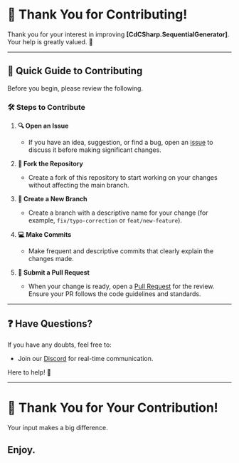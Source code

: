 # 🎉 Thank You for Contributing!

Thank you for your interest in improving **[CdCSharp.SequentialGenerator]**. Your help is greatly valued. 🙌

---

## 📖 Quick Guide to Contributing

Before you begin, please review the following.

### 🛠️ Steps to Contribute

1. **🔍 Open an Issue**
   - If you have an idea, suggestion, or find a bug, open an [issue](https://github.com/smaicas/CdCSharp.SequentialGenerator/issues) to discuss it before making significant changes.

2. **🍴 Fork the Repository**
   - Create a fork of this repository to start working on your changes without affecting the main branch.

3. **🌿 Create a New Branch**
   - Create a branch with a descriptive name for your change (for example, `fix/typo-correction` or `feat/new-feature`).

4. **💻 Make Commits**
   - Make frequent and descriptive commits that clearly explain the changes made.

5. **🔀 Submit a Pull Request**
   - When your change is ready, open a [Pull Request](https://github.com/smaicas/CdCSharp.SequentialGenerator/pulls) for the review. Ensure your PR follows the code guidelines and standards.

---

## ❓ Have Questions?

If you have any doubts, feel free to:
- Join our [Discord](https://discord.gg/nX6dBtEh) for real-time communication.

Here to help! 💬

---

# 🚀 Thank You for Your Contribution!

Your input makes a big difference. 

## Enjoy.